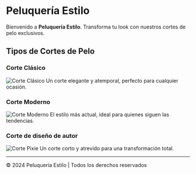 
<head>
  <link rel="stylesheet" href="styles.css">
</head>

# Peluquería Estilo

Bienvenido a **Peluquería Estilo**. Transforma tu look con nuestros cortes de pelo exclusivos.

## Tipos de Cortes de Pelo

### Corte Clásico
![Corte Clásico](https://encrypted-tbn0.gstatic.com/images?q=tbn:ANd9GcRyEqHq0PrDWmg7Ieg1aGlZ_I4way-DpQtthw&s)
Un corte elegante y atemporal, perfecto para cualquier ocasión.

### Corte Moderno
![Corte Moderno](https://www.directvsports.com/__export/1712495992114/sites/dsports/img/2024/04/07/portada_-_da.png_2059630743.png)
El estilo más actual, ideal para quienes siguen las tendencias.

### Corte de diseño de autor
![Corte Pixie](https://encrypted-tbn0.gstatic.com/images?q=tbn:ANd9GcS-4wtqd3WtYnxd_RontTHBAQbqpgvg7KsZPA&s)
Un corte corto y atrevido para una transformación total.

---

© 2024 Peluquería Estilo | Todos los derechos reservados
